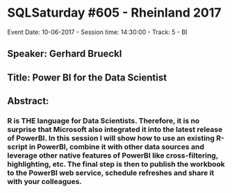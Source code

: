 # SQLSaturday #605 - Rheinland 2017
Event Date: 10-06-2017 - Session time: 14:30:00 - Track: 5 - BI
## Speaker: Gerhard Brueckl
## Title: Power BI for the Data Scientist
## Abstract:
### R is THE language for Data Scientists. Therefore, it is no surprise that Microsoft also integrated it into the latest release of PowerBI. In this session I will show how to use an existing R-script in PowerBI, combine it with other data sources and leverage other native features of PowerBI like cross-filtering, highlighting, etc. The final step is then to publish the workbook to the PowerBI web service, schedule refreshes and share it with your colleagues.​
